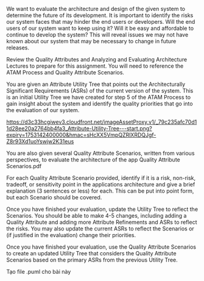 We want to evaluate the architecture and design of the given system to determine the future of its development. It is important to identify the risks our system faces that may hinder the end users or developers. Will the end users of our system want to keep using it? Will it be easy and affordable to continue to develop the system? This will reveal issues we may not have known about our system that may be necessary to change in future releases.

Review the Quality Attributes and Analyzing and Evaluating Architecture Lectures to prepare for this assignment. You will need to reference the ATAM Process and Quality Attribute Scenarios.

You are given an Attribute Utility Tree that points out the Architecturally Significant Requirements (ASRs) of the current version of the system. This is an initial Utility Tree we have created for step 5 of the ATAM Process to gain insight about the system and identify the quality priorities that go into the evaluation of our system.

https://d3c33hcgiwev3.cloudfront.net/imageAssetProxy.v1/_79c235afc70d11d28ee20a2764bb4fa3_Attribute-Utility-Tree---start.png?expiry=1753142400000&hmac=sHcXX5VmpQZRlXRDQJgf-Z8r93Xd1uoYswjw2K31eus

You are also given several Quality Attribute Scenarios, written from various perspectives, to evaluate the architecture of the app Quality Attribute Scenarios.pdf

For each Quality Attribute Scenario provided, identify if it is a risk, non-risk, tradeoff, or sensitivity point in the applications architecture and give a brief explanation (3 sentences or less) for each. This can be put into point form, but each Scenario should be covered.

Once you have finished your evaluation, update the Utility Tree to reflect the Scenarios. You should be able to make 4-5 changes, including adding a Quality Attribute and adding more Attribute Refinements and ASRs to reflect the risks. You may also update the current ASRs to reflect the Scenarios or (if justified in the evaluation) change their priorities.

Once you have finished your evaluation, use the Quality Attribute Scenarios to create an updated Utility Tree that considers the Quality Attribute Scenarios based on the primary ASRs from the previous Utility Tree.

Tạo file .puml cho bài này
